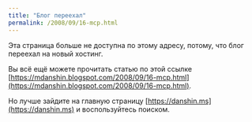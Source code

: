 ```yaml
---
title: "Блог переехал"
permalink: /2008/09/16-mcp.html
---
```

Эта страница больше не доступна по этому адресу, потому, что блог переехал на новый хостинг.

Вы всё ещё можете прочитать статью по этой ссылке [https://mdanshin.blogspot.com/2008/09/16-mcp.html](https://mdanshin.blogspot.com/2008/09/16-mcp.html).

Но лучше зайдите на главную страницу [https://danshin.ms](https://danshin.ms) и воспользуйтесь поиском.